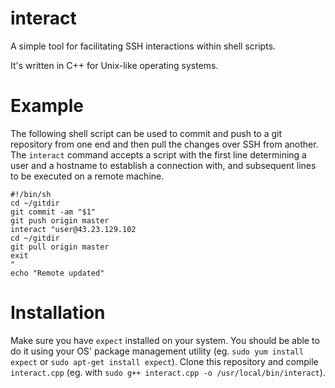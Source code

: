 interact
========

A simple tool for facilitating SSH interactions within shell scripts.

It's written in C++ for Unix-like operating systems.

Example
======

The following shell script can be used to commit and push to a git repository from one end and then pull the changes over SSH from another. The `interact` command accepts a script with the first line determining a user and a hostname to establish a connection with, and subsequent lines to be executed on a remote machine.

```
#!/bin/sh
cd ~/gitdir
git commit -am "$1"
git push origin master
interact "user@43.23.129.102
cd ~/gitdir
git pull origin master
exit
"
echo "Remote updated"
```

Installation
============

Make sure you have `expect` installed on your system. You should be able to do it using your OS' package management utility (eg. `sudo yum install expect` or `sudo apt-get install expect`). Clone this repository and compile `interact.cpp` (eg. with `sudo g++ interact.cpp -o /usr/local/bin/interact`).
